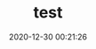 ---
title: "test"
slug: 'test'
date: 2020-12-30 00:21:26
location: 'Sukoharjo, Jawa Tengah'
description: 'Menatap ujung mata memandang'
image: 'https://ik.imagekit.io/mahaputera/DSC04160_-FqZWI4fU.jpg'
categories: nature
artist: 'Mahaputera'
facebook: 'taufardh'
instagram: 'taufardh'
twitter: 'taufardh'
---